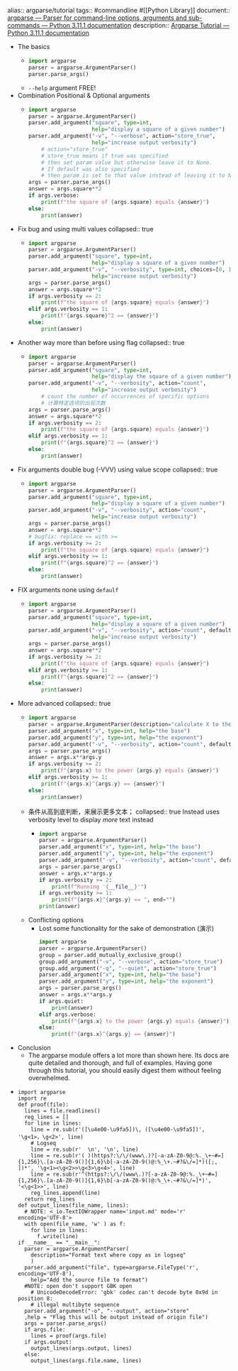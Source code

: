 alias:: argparse/tutorial
tags:: #commandline #[[Python Library]]
document:: [argparse — Parser for command-line options, arguments and sub-commands — Python 3.11.1 documentation](https://docs.python.org/3/library/argparse.html#module-argparse)
description:: [Argparse Tutorial — Python 3.11.1 documentation](https://docs.python.org/3/howto/argparse.html)

- The basics
  - ```python
    import argparse
    parser = argparse.ArgumentParser()
    parser.parse_args()
    ```
  - `--help` argument FREE!
- Combination Positional & Optional arguments
  - ```python
    import argparse
    parser = argparse.ArgumentParser()
    parser.add_argument("square", type=int,
                        help="display a square of a given number")
    parser.add_argument("-v", "--verbose", action="store_true",
                        help="increase output verbosity")
    	# action="store_true"
    	# store_true means if true was specified
        # then set param value but otherwise leave it to None.
        # If default was also specified
        # then param is set to that value instead of leaving it to None.
    args = parser.parse_args()
    answer = args.square**2
    if args.verbose:
        print(f"the square of {args.square} equals {answer}")
    else:
        print(answer)
    ```
- Fix bug and using multi values
  collapsed:: true
  - ```python
    import argparse
    parser = argparse.ArgumentParser()
    parser.add_argument("square", type=int,
                        help="display a square of a given number")
    parser.add_argument("-v", "--verbosity", type=int, choices=[0, 1, 2],
                        help="increase output verbosity")
    args = parser.parse_args()
    answer = args.square**2
    if args.verbosity == 2:
        print(f"the square of {args.square} equals {answer}")
    elif args.verbosity == 1:
        print(f"{args.square}^2 == {answer}")
    else:
        print(answer)
    ```
- Another way more than before using flag
  collapsed:: true
  - ```python
    import argparse
    parser = argparse.ArgumentParser()
    parser.add_argument("square", type=int,
                        help="display the square of a given number")
    parser.add_argument("-v", "--verbosity", action="count",
                        help="increase output verbosity")
    	# count the number of occurrences of specific options
        # 计算特定选项的出现次数
    args = parser.parse_args()
    answer = args.square**2
    if args.verbosity == 2:
        print(f"the square of {args.square} equals {answer}")
    elif args.verbosity == 1:
        print(f"{args.square}^2 == {answer}")
    else:
        print(answer)
    ```
- Fix arguments double bug (-VVV) using value scope
  collapsed:: true
  - ```python
    import argparse
    parser = argparse.ArgumentParser()
    parser.add_argument("square", type=int,
                        help="display a square of a given number")
    parser.add_argument("-v", "--verbosity", action="count",
                        help="increase output verbosity")
    args = parser.parse_args()
    answer = args.square**2
    # bugfix: replace == with >=
    if args.verbosity >= 2:
        print(f"the square of {args.square} equals {answer}")
    elif args.verbosity >= 1:
        print(f"{args.square}^2 == {answer}")
    else:
        print(answer)
    ```
- FIX arguments none using `defaulf`
  - ```python
    import argparse
    parser = argparse.ArgumentParser()
    parser.add_argument("square", type=int,
                        help="display a square of a given number")
    parser.add_argument("-v", "--verbosity", action="count", default=0,
                        help="increase output verbosity")
    args = parser.parse_args()
    answer = args.square**2
    if args.verbosity >= 2:
        print(f"the square of {args.square} equals {answer}")
    elif args.verbosity >= 1:
        print(f"{args.square}^2 == {answer}")
    else:
        print(answer)
    ```
- More advanced
  collapsed:: true
  - ```python
    import argparse
    parser = argparse.ArgumentParser(description="calculate X to the power of Y")
    parser.add_argument("x", type=int, help="the base")
    parser.add_argument("y", type=int, help="the exponent")
    parser.add_argument("-v", "--verbosity", action="count", default=0)
    args = parser.parse_args()
    answer = args.x**args.y
    if args.verbosity >= 2:
        print(f"{args.x} to the power {args.y} equals {answer}")
    elif args.verbosity >= 1:
        print(f"{args.x}^{args.y} == {answer}")
    else:
        print(answer)
    ```
  - 条件从高到底判断，来展示更多文本；
    collapsed:: true
    Instead uses verbosity level to display *more* text instead
    - ```python
      import argparse
      parser = argparse.ArgumentParser()
      parser.add_argument("x", type=int, help="the base")
      parser.add_argument("y", type=int, help="the exponent")
      parser.add_argument("-v", "--verbosity", action="count", default=0)
      args = parser.parse_args()
      answer = args.x**args.y
      if args.verbosity >= 2:
          print(f"Running '{__file__}'")
      if args.verbosity >= 1:
          print(f"{args.x}^{args.y} == ", end="")
      print(answer)
      ```
  - Conflicting options
    - Lost some functionality for the sake of demonstration (演示)
      ```python
      import argparse
      parser = argparse.ArgumentParser()
      group = parser.add_mutually_exclusive_group()
      group.add_argument("-v", "--verbose", action="store_true")
      group.add_argument("-q", "--quiet", action="store_true")
      parser.add_argument("x", type=int, help="the base")
      parser.add_argument("y", type=int, help="the exponent")
      args = parser.parse_args()
      answer = args.x**args.y
      if args.quiet:
          print(answer)
      elif args.verbose:
          print(f"{args.x} to the power {args.y} equals {answer}")
      else:
          print(f"{args.x}^{args.y} == {answer}")
      ```
- Conclusion
  - The argparse module offers a lot more than shown here. Its docs are quite detailed and thorough, and full of examples. Having gone through this tutorial, you should easily digest them without feeling overwhelmed.
- ```
  import argparse
  import re
  def proof(file):
    lines = file.readlines()
    reg_lines = []
    for line in lines:
      line = re.sub(r'([\u4e00-\u9fa5])\, ([\u4e00-\u9fa5])', '\g<1>，\g<2>', line)
      # Logseq
      line = re.sub(r'  \n', '\n', line)
      line = re.sub(r'( )(https?:\/\/(www\.)?[-a-zA-Z0-9@:%._\+~#=]{1,256}\.[a-zA-Z0-9()]{1,6}\b[-a-zA-Z0-9()@:%_\+.~#?&\/=]*)([;, ])*', '\g<1><\g<2>>\g<3>\g<4>', line)
      line = re.sub(r'^(https?:\/\/(www\.)?[-a-zA-Z0-9@:%._\+~#=]{1,256}\.[a-zA-Z0-9()]{1,6}\b[-a-zA-Z0-9()@:%_\+.~#?&\/=]*)', '<\g<1>>', line)
      reg_lines.append(line)
    return reg_lines
  def output_lines(file_name, lines):
    # NOTE: <_io.TextIOWrapper name='input.md' mode='r' encoding='UTF-8'>
    with open(file_name, 'w' ) as f:
      for line in lines:
        f.write(line)
  if __name__ == "__main__":
    parser = argparse.ArgumentParser(
      description="Format text where copy as in logseq"
      )
    parser.add_argument("file", type=argparse.FileType('r', encoding='UTF-8'),
      help="Add the source file to format")
    #NOTE: open don't support GBK open
      # UnicodeDecodeError: 'gbk' codec can't decode byte 0x9d in position 8:
      # illegal multibyte sequence
    parser.add_argument("-o", "--output", action="store"
    ,help = "Flag this will be output instead of origin file")
    args = parser.parse_args()
    if args.file:
      lines = proof(args.file)
    if args.output:
      output_lines(args.output, lines)
    else:
      output_lines(args.file.name, lines)
  ```